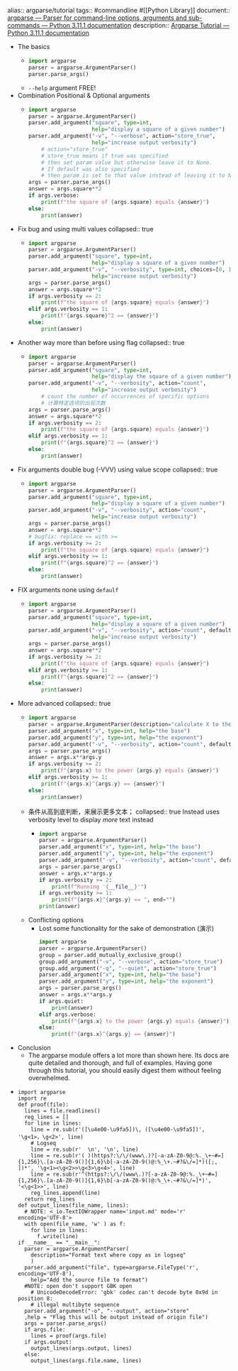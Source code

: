 alias:: argparse/tutorial
tags:: #commandline #[[Python Library]]
document:: [argparse — Parser for command-line options, arguments and sub-commands — Python 3.11.1 documentation](https://docs.python.org/3/library/argparse.html#module-argparse)
description:: [Argparse Tutorial — Python 3.11.1 documentation](https://docs.python.org/3/howto/argparse.html)

- The basics
  - ```python
    import argparse
    parser = argparse.ArgumentParser()
    parser.parse_args()
    ```
  - `--help` argument FREE!
- Combination Positional & Optional arguments
  - ```python
    import argparse
    parser = argparse.ArgumentParser()
    parser.add_argument("square", type=int,
                        help="display a square of a given number")
    parser.add_argument("-v", "--verbose", action="store_true",
                        help="increase output verbosity")
    	# action="store_true"
    	# store_true means if true was specified
        # then set param value but otherwise leave it to None.
        # If default was also specified
        # then param is set to that value instead of leaving it to None.
    args = parser.parse_args()
    answer = args.square**2
    if args.verbose:
        print(f"the square of {args.square} equals {answer}")
    else:
        print(answer)
    ```
- Fix bug and using multi values
  collapsed:: true
  - ```python
    import argparse
    parser = argparse.ArgumentParser()
    parser.add_argument("square", type=int,
                        help="display a square of a given number")
    parser.add_argument("-v", "--verbosity", type=int, choices=[0, 1, 2],
                        help="increase output verbosity")
    args = parser.parse_args()
    answer = args.square**2
    if args.verbosity == 2:
        print(f"the square of {args.square} equals {answer}")
    elif args.verbosity == 1:
        print(f"{args.square}^2 == {answer}")
    else:
        print(answer)
    ```
- Another way more than before using flag
  collapsed:: true
  - ```python
    import argparse
    parser = argparse.ArgumentParser()
    parser.add_argument("square", type=int,
                        help="display the square of a given number")
    parser.add_argument("-v", "--verbosity", action="count",
                        help="increase output verbosity")
    	# count the number of occurrences of specific options
        # 计算特定选项的出现次数
    args = parser.parse_args()
    answer = args.square**2
    if args.verbosity == 2:
        print(f"the square of {args.square} equals {answer}")
    elif args.verbosity == 1:
        print(f"{args.square}^2 == {answer}")
    else:
        print(answer)
    ```
- Fix arguments double bug (-VVV) using value scope
  collapsed:: true
  - ```python
    import argparse
    parser = argparse.ArgumentParser()
    parser.add_argument("square", type=int,
                        help="display a square of a given number")
    parser.add_argument("-v", "--verbosity", action="count",
                        help="increase output verbosity")
    args = parser.parse_args()
    answer = args.square**2
    # bugfix: replace == with >=
    if args.verbosity >= 2:
        print(f"the square of {args.square} equals {answer}")
    elif args.verbosity >= 1:
        print(f"{args.square}^2 == {answer}")
    else:
        print(answer)
    ```
- FIX arguments none using `defaulf`
  - ```python
    import argparse
    parser = argparse.ArgumentParser()
    parser.add_argument("square", type=int,
                        help="display a square of a given number")
    parser.add_argument("-v", "--verbosity", action="count", default=0,
                        help="increase output verbosity")
    args = parser.parse_args()
    answer = args.square**2
    if args.verbosity >= 2:
        print(f"the square of {args.square} equals {answer}")
    elif args.verbosity >= 1:
        print(f"{args.square}^2 == {answer}")
    else:
        print(answer)
    ```
- More advanced
  collapsed:: true
  - ```python
    import argparse
    parser = argparse.ArgumentParser(description="calculate X to the power of Y")
    parser.add_argument("x", type=int, help="the base")
    parser.add_argument("y", type=int, help="the exponent")
    parser.add_argument("-v", "--verbosity", action="count", default=0)
    args = parser.parse_args()
    answer = args.x**args.y
    if args.verbosity >= 2:
        print(f"{args.x} to the power {args.y} equals {answer}")
    elif args.verbosity >= 1:
        print(f"{args.x}^{args.y} == {answer}")
    else:
        print(answer)
    ```
  - 条件从高到底判断，来展示更多文本；
    collapsed:: true
    Instead uses verbosity level to display *more* text instead
    - ```python
      import argparse
      parser = argparse.ArgumentParser()
      parser.add_argument("x", type=int, help="the base")
      parser.add_argument("y", type=int, help="the exponent")
      parser.add_argument("-v", "--verbosity", action="count", default=0)
      args = parser.parse_args()
      answer = args.x**args.y
      if args.verbosity >= 2:
          print(f"Running '{__file__}'")
      if args.verbosity >= 1:
          print(f"{args.x}^{args.y} == ", end="")
      print(answer)
      ```
  - Conflicting options
    - Lost some functionality for the sake of demonstration (演示)
      ```python
      import argparse
      parser = argparse.ArgumentParser()
      group = parser.add_mutually_exclusive_group()
      group.add_argument("-v", "--verbose", action="store_true")
      group.add_argument("-q", "--quiet", action="store_true")
      parser.add_argument("x", type=int, help="the base")
      parser.add_argument("y", type=int, help="the exponent")
      args = parser.parse_args()
      answer = args.x**args.y
      if args.quiet:
          print(answer)
      elif args.verbose:
          print(f"{args.x} to the power {args.y} equals {answer}")
      else:
          print(f"{args.x}^{args.y} == {answer}")
      ```
- Conclusion
  - The argparse module offers a lot more than shown here. Its docs are quite detailed and thorough, and full of examples. Having gone through this tutorial, you should easily digest them without feeling overwhelmed.
- ```
  import argparse
  import re
  def proof(file):
    lines = file.readlines()
    reg_lines = []
    for line in lines:
      line = re.sub(r'([\u4e00-\u9fa5])\, ([\u4e00-\u9fa5])', '\g<1>，\g<2>', line)
      # Logseq
      line = re.sub(r'  \n', '\n', line)
      line = re.sub(r'( )(https?:\/\/(www\.)?[-a-zA-Z0-9@:%._\+~#=]{1,256}\.[a-zA-Z0-9()]{1,6}\b[-a-zA-Z0-9()@:%_\+.~#?&\/=]*)([;, ])*', '\g<1><\g<2>>\g<3>\g<4>', line)
      line = re.sub(r'^(https?:\/\/(www\.)?[-a-zA-Z0-9@:%._\+~#=]{1,256}\.[a-zA-Z0-9()]{1,6}\b[-a-zA-Z0-9()@:%_\+.~#?&\/=]*)', '<\g<1>>', line)
      reg_lines.append(line)
    return reg_lines
  def output_lines(file_name, lines):
    # NOTE: <_io.TextIOWrapper name='input.md' mode='r' encoding='UTF-8'>
    with open(file_name, 'w' ) as f:
      for line in lines:
        f.write(line)
  if __name__ == "__main__":
    parser = argparse.ArgumentParser(
      description="Format text where copy as in logseq"
      )
    parser.add_argument("file", type=argparse.FileType('r', encoding='UTF-8'),
      help="Add the source file to format")
    #NOTE: open don't support GBK open
      # UnicodeDecodeError: 'gbk' codec can't decode byte 0x9d in position 8:
      # illegal multibyte sequence
    parser.add_argument("-o", "--output", action="store"
    ,help = "Flag this will be output instead of origin file")
    args = parser.parse_args()
    if args.file:
      lines = proof(args.file)
    if args.output:
      output_lines(args.output, lines)
    else:
      output_lines(args.file.name, lines)
  ```